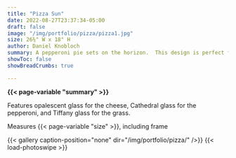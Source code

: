 ```yaml
---
title: "Pizza Sun"
date: 2022-08-27T23:37:34-05:00
draft: false
image: "/img/portfolio/pizza/pizza1.jpg"
size: 26⅜" W x 18" H
author: Daniel Knobloch
summary: A pepperoni pie sets on the horizon.  This design is perfect for your pizza shop or the pizzaiolo in your family
showToc: false
showBreadCrumbs: true

---
```

**{{< page-variable "summary" >}}**

Features opalescent glass for the cheese, Cathedral glass for the pepperoni, and Tiffany glass for the grass.

Measures {{< page-variable "size" >}}, including frame

{{< gallery caption-position="none" dir="/img/portfolio/pizza/" />}} {{< load-photoswipe >}}